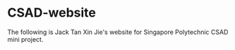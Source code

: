 # CSAD-website

The following is Jack Tan Xin Jie's website for Singapore Polytechnic CSAD mini project.
